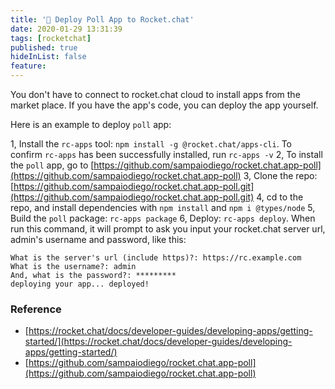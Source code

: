 ```yaml
---
title: '🚀 Deploy Poll App to Rocket.chat'
date: 2020-01-29 13:31:39
tags: [rocketchat]
published: true
hideInList: false
feature: 
---
```

You don't have to connect to rocket.chat cloud to install apps from the market place. If you have the app's code, you can deploy the app yourself.

Here is an example to deploy `poll` app:

1, Install the `rc-apps` tool: `npm install -g @rocket.chat/apps-cli`. To confirm `rc-apps` has been successfully installed, run `rc-apps -v`
2, To install the `poll` app, go to [https://github.com/sampaiodiego/rocket.chat.app-poll](https://github.com/sampaiodiego/rocket.chat.app-poll)
3, Clone the repo: [https://github.com/sampaiodiego/rocket.chat.app-poll.git](https://github.com/sampaiodiego/rocket.chat.app-poll.git)
4, cd to the repo, and install dependencies with `npm install` and `npm i @types/node`
5, Build the `poll` package: `rc-apps package`
6, Deploy: `rc-apps deploy`. When run this command, it will prompt to ask you input your rocket.chat server url, admin's username and password, like this:
```
What is the server's url (include https)?: https://rc.example.com
What is the username?: admin
And, what is the password?: *********
deploying your app... deployed!
```

### Reference
* [https://rocket.chat/docs/developer-guides/developing-apps/getting-started/](https://rocket.chat/docs/developer-guides/developing-apps/getting-started/)
* [https://github.com/sampaiodiego/rocket.chat.app-poll](https://github.com/sampaiodiego/rocket.chat.app-poll)